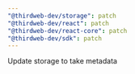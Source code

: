 ```yaml
---
"@thirdweb-dev/storage": patch
"@thirdweb-dev/react": patch
"@thirdweb-dev/react-core": patch
"@thirdweb-dev/sdk": patch
---
```


Update storage to take metadata
